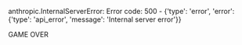 anthropic.InternalServerError: Error code: 500 - {'type': 'error', 'error': {'type': 'api_error', 'message': 'Internal server error'}}

GAME OVER